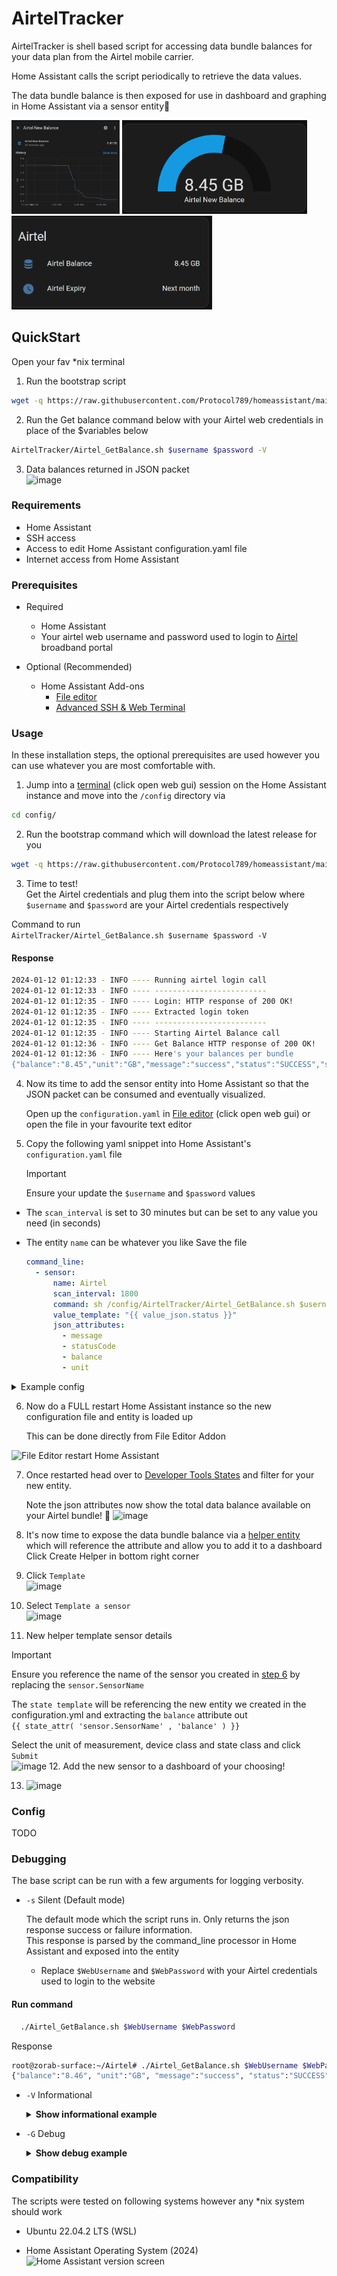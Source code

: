 
# AirtelTracker

AirtelTracker is shell based script for accessing data bundle balances for your data plan from the Airtel mobile carrier.

Home Assistant calls the script periodically to retrieve the data values.

The data bundle balance is then exposed for use in dashboard and graphing in Home Assistant via a sensor entity🍾  

<img  height="150" src="https://raw.githubusercontent.com/Protocol789/homeassistant/main/.github/balance.png" alt="Data balance" />     <img  height="150" src="https://raw.githubusercontent.com/Protocol789/homeassistant/main/.github/gauge.png" alt="Home Assistant data gauge" /> <img height="150" src="https://raw.githubusercontent.com/Protocol789/homeassistant/main/.github/card.png" alt="Home Assistant entity card"/>

## QuickStart

Open your fav *nix terminal  

1. Run the bootstrap script

  ```sh
  wget -q https://raw.githubusercontent.com/Protocol789/homeassistant/main/bootstrap/bootstrap.sh -O- | sh
  ```

2. Run the Get balance command below with your Airtel web credentials in place of the $variables below

  ```sh
  AirtelTracker/Airtel_GetBalance.sh $username $password -V
  ```

3. Data balances returned in JSON packet  
  ![image](https://github.com/Protocol789/homeassistant/assets/44654683/25e30bd1-73c2-4be6-b6da-81e6e542e8cc)

### Requirements

- Home Assistant
- SSH access
- Access to edit Home Assistant configuration.yaml file  
- Internet access from Home Assistant

### Prerequisites

- Required
  - Home Assistant
  - Your airtel web username and password used to login to [Airtel](https://airtel.co.zm/broadband/#/user/login) broadband portal

- Optional (Recommended)
  - Home Assistant Add-ons
    - [File editor](https://my.home-assistant.io/redirect/supervisor_addon/?addon=core_configurator)
    - [Advanced SSH & Web Terminal](https://my.home-assistant.io/redirect/supervisor_addon/?addon=a0d7b954_ssh)

### Usage

In these installation steps, the optional prerequisites are used however you can use whatever you are most comfortable with.

1. Jump into a [terminal](https://my.home-assistant.io/redirect/supervisor_addon/?addon=a0d7b954_ssh ) (click open web gui) session on the Home Assistant instance and move into the `/config` directory via

  ```sh
  cd config/
  ```

2. Run the bootstrap command which will download the latest release for you

```sh
wget -q https://raw.githubusercontent.com/Protocol789/homeassistant/main/bootstrap/bootstrap.sh -O- | sh
```

3. Time to test!  
Get the Airtel credentials and plug them into the script below where `$username` and `$password` are your Airtel credentials respectively  
  
Command to run  
`AirtelTracker/Airtel_GetBalance.sh $username $password -V`  

#### Response

   ```sh
   2024-01-12 01:12:33 - INFO ---- Running airtel login call
   2024-01-12 01:12:33 - INFO ---- -------------------------
   2024-01-12 01:12:35 - INFO ---- Login: HTTP response of 200 OK!
   2024-01-12 01:12:35 - INFO ---- Extracted login token
   2024-01-12 01:12:35 - INFO ---- -------------------------
   2024-01-12 01:12:35 - INFO ---- Starting Airtel Balance call
   2024-01-12 01:12:36 - INFO ---- Get Balance HTTP response of 200 OK!
   2024-01-12 01:12:36 - INFO ---- Here's your balances per bundle
   {"balance":"8.45","unit":"GB","message":"success","status":"SUCCESS","statusCode":200}
   ```

4. Now its time to add the sensor entity into Home Assistant so that the JSON packet can be consumed and eventually visualized.  

    Open up the `configuration.yaml` in [File editor](https://my.home-assistant.io/redirect/supervisor_addon/?addon=core_configurator) (click open web gui) or open the file in your favourite text editor
  
5. Copy the following yaml snippet into Home Assistant's `configuration.yaml` file     <a id="step-6"></a>

   > [!IMPORTANT]
   > Ensure your update the `$username` and `$password` values  

- The `scan_interval` is set to 30 minutes but can be set to any value you need (in seconds)  
- The entity `name` can be whatever you like
   Save the file  

   ```yaml
   command_line:
     - sensor:
         name: Airtel
         scan_interval: 1800      
         command: sh /config/AirtelTracker/Airtel_GetBalance.sh $username $password
         value_template: "{{ value_json.status }}"
         json_attributes:
           - message
           - statusCode
           - balance
           - unit
   ```

<!-- 
![image](https://github.com/Protocol789/homeassistant/assets/44654683/cd6ea0f7-536c-4294-91bd-2c2b150919ea)
-->  
   <details>
      <Summary>Example config</Summary>
      <img src="https://raw.githubusercontent.com/Protocol789/homeassistant/readme-images/.github/config-yaml-snippet.png" width="200" alt="Example config.yaml snippet"/>  
   </details>  

6. Now do a FULL restart Home Assistant instance so the new configuration file and entity is loaded up  

    This can be done directly from File Editor Addon  

<!--
![image](https://github.com/Protocol789/homeassistant/asse44654683/7e1fd33f-0f9b-4258-8a89-28ffd553f28a)
-->  
  <img src="https://raw.githubusercontent.com/Protocol7homeassistant/readme-images/.github/images/ha-fileeditor-restart.png" alt="File Editor restart Home Assistant"/>

7. Once restarted head over to [Developer Tools States](https://my.home-assistant.io/redirect/developer_states/) and filter for your new entity.  
    
    Note the json attributes now show the total data balance available on your Airtel bundle! 👏
    ![image](https://github.com/Protocol789/homeassistant/assets/44654683/78f4ed18-cf03-4838-8652-f4b043816e32)

8. It's now time to expose the data bundle balance via a [helper entity](https://my.home-assistant.io/redirect/helpers/) which will reference the attribute and allow you to add it to a dashboard  
    Click Create Helper in bottom right corner

9. Click `Template`  
![image](https://github.com/Protocol789/homeassistant/assets/44654683/b45a653d-d400-48fc-b97b-d6c6eb0bcdb1)

10. Select `Template a sensor`  
![image](https://github.com/Protocol789/homeassistant/assets/44654683/f6fd64ca-dac3-40f9-9044-b33289a7b3dd)

11. New helper template sensor details

> [!IMPORTANT]
> Ensure you reference the name of the sensor you created in [step 6](#step-6) by replacing the `sensor.SensorName`

The `state template` will be referencing the new entity we created in the configuration.yml and extracting the `balance` attribute out  
` {{ state_attr( 'sensor.SensorName' , 'balance' ) }} `

Select the unit of measurement, device class and state class and click `Submit`  
      ![image](https://github.com/Protocol789/homeassistant/assets/44654683/5e44fb54-6e6b-4e30-8559-6669dabc0966)
12. Add the new sensor to a dashboard of your choosing!

13. ![image](https://github.com/Protocol789/homeassistant/assets/44654683/da959880-cbb5-43d1-80de-d2358bb9be1e)

### Config

TODO

### Debugging

The base script can be run with a few arguments for logging verbosity.

- `-s` Silent (Default mode)

  The default mode which the script runs in. Only returns the json response success or failure information.  
  This response is parsed by the command_line processor in Home Assistant and exposed into the entity  
  - Replace `$WebUsername` and `$WebPassword` with your Airtel credentials used to login to the website
  
#### Run command

  ```sh
    ./Airtel_GetBalance.sh $WebUsername $WebPassword 
  ```

  Response

  ```sh
  root@zorab-surface:~/Airtel# ./Airtel_GetBalance.sh $WebUsername $WebPassword
  {"balance":"8.46", "unit":"GB", "message":"success", "status":"SUCCESS", "statusCode":200}
  ```

- `-V` Informational

  <details><summary><b>Show informational example</b></summary>

  ```sh
    ./Airtel_GetBalance.sh $WebUsername $WebPassword -V
  ```
  
  ```sh
  root@pc:~/Airtel# ./Airtel_GetBalance.sh $WebUsername $WebPassword -V
  2024-01-12 00:37:54 - INFO ---- Running airtel login call
  2024-01-12 00:37:54 - INFO ---- -------------------------
  2024-01-12 00:37:56 - INFO ---- Login: HTTP response of 200 OK!
  2024-01-12 00:37:56 - INFO ---- Extracted login token
  2024-01-12 00:37:56 - INFO ---- -------------------------
  2024-01-12 00:37:56 - INFO ---- Starting Airtel Balance call
  2024-01-12 00:37:57 - INFO ---- Get Balance HTTP response of 200 OK!
  2024-01-12 00:37:57 - INFO ---- Here's your balances per bundle
  {"balance":"8.46", "unit":"GB", "message":"success", "status":"SUCCESS", "statusCode":200}
  ```

  </details>

- `-G` Debug
  <details>
    <summary>
     <b>Show debug example</b>
    </summary>

  Replace `$WebUsername` and `$WebPassword` with your Airtel credentials used to login to the website

  ```sh
    ./Airtel_GetBalance.sh $WebUsername $WebPassword -G
  ```

  ```sh
  root@pc:~/Airtel# ./Airtel_GetBalance.sh $WebUsername $WebPassword -G
  2024-01-12 00:35:12 - DEBUG --- -G specified: Debug mode
  2024-01-12 00:35:12 - DEBUG --- Variable passed in postion 1: $username
  2024-01-12 00:35:12 - DEBUG --- Variable passed in postion 2: $password
  2024-01-12 00:35:12 - DEBUG --- Running payload creator
  2024-01-12 00:35:12 - DEBUG --- This is login payload:
  {"username":"$username","password":"$password"}
  2024-01-12 00:35:13 - INFO ---- Running airtel login call
  2024-01-12 00:35:13 - INFO ---- -------------------------
  2024-01-12 00:35:15 - DEBUG --- Login: HTTP code response 200
  2024-01-12 00:35:15 - INFO ---- Login: HTTP response of 200 OK!
  2024-01-12 00:35:15 - DEBUG --- Login: Body reponse is:
  ```

  </details>
  
### Compatibility

The scripts were tested on following systems however any *nix system should work  

- Ubuntu 22.04.2 LTS (WSL)
- Home Assistant Operating System (2024)  
  <img src="https://raw.githubusercontent.com/Protocol7  homeassistant/readme-images/.github/images/ha-version.png"  width="200" alt="Home Assistant version screen"/>  

    <!-- ![image](https://github.com/Protocol789/homeassistant/assets/44654683/0e5a9973-0c7b-42b6-a1d2-eb812e8a306c) --> 
